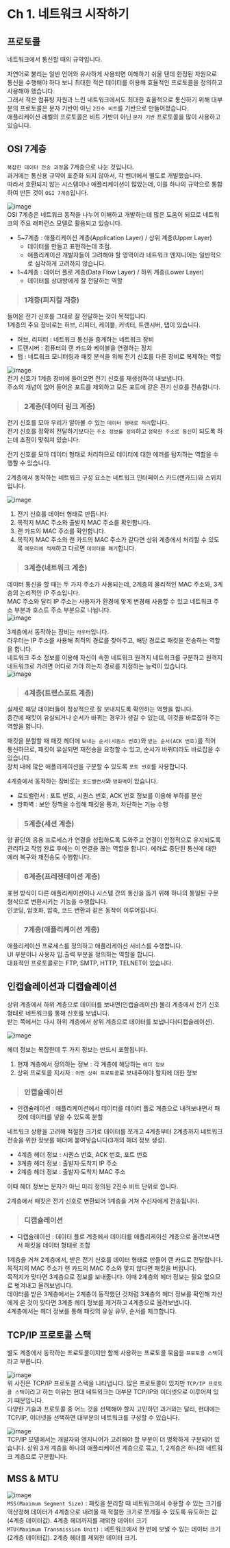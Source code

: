 # Ch 1. 네트워크 시작하기

## 프로토콜

네트워크에서 통신할 때의 규약입니다.   

자연어로 불리는 일반 언어와 유사하게 사용되면 이해하기 쉬울 텐데 한정된 자원으로 통신을 수행해야 하다 보니 최대한 적은 데이터를 이용해 효율적인 프로토콜을 정의하고 사용해야 했습니다.   
그래서 적은 컴퓨팅 자원과 느린 네트워크에서도 최대한 효율적으로 통신하기 위해 대부분의 프로토콜은 문자 기반이 아닌 `2진수 비트`를 기반으로 만들어졌습니다.   
애플리케이션 레벨의 프로토콜은 비트 기반이 아닌 `문자 기반` 프로토콜을 많이 사용하고 있습니다.   

## OSI 7계층

`복잡한 데이터 전송 과정`을 7계층으로 나눈 것입니다.   
과거에는 통신용 규약이 표준화 되지 않아서, 각 벤더에서 별도로 개발했습니다.    
따라서 호환되지 않는 시스템이나 애플리케이션이 많았는데, 이를 하나의 규약으로 통합하여 만든 것이 `OSI 7계층`입니다.

![image](https://user-images.githubusercontent.com/43658658/142789589-f1caeaa9-eaee-49ad-b31e-9fa096a24326.png)   
OSI 7계층은 네트워크 동작을 나누어 이해하고 개발하는데 많은 도움이 되므로 네트워크의 주요 래퍼런스 모델로 활용되고 있습니다.

* 5~7계층 : 애플리케이션 계층(Application Layer) / 상위 계층(Upper Layer)
  - 데이터를 만들고 표현하는데 초점.
  - 애플리케이션 개발자들이 고려해야 할 영역이라 네트워크 엔지니어는 일반적으로 심각하게 고려하지 않습니다.
* 1~4계층 : 데이터 플로 계층(Data Flow Layer) / 하위 계층(Lower Layer)
  - 데이터를 상대방에게 잘 전달하는 역할 

> <h3>1계층(피지컬 계층)</h3>

들어온 전기 신호를 그대로 잘 전달하는 것이 목적입니다.   
1계층의 주요 장비로는 허브, 리피터, 케이블, 커넥터, 트랜시버, 탭이 있습니다.   
* 허브, 리피터 : 네트워크 통신을 중계하는 네트워크 장비
* 트랜시버 : 컴퓨터의 랜 카드와 케이블을 연결하는 장치
* 탭 : 네트워크 모니터링과 패킷 분석을 위해 전기 신호를 다른 장비로 복제하는 역할

![image](https://user-images.githubusercontent.com/43658658/142791121-1da6edeb-9d0b-492a-a648-ae7329aab6fe.png)   
전기 신호가 1계층 장비에 들어오면 전기 신호를 재생성하여 내보냅니다.   
주소의 개념이 없어 들어온 포트를 제외하고 모든 포트에 같은 전기 신호를 전송합니다.

> <h3>2계층(데이터 링크 계층)</h3>

전기 신호를 모아 우리가 알아볼 수 있는 `데이터 형태로 처리`합니다.   
전기 신호를 정확히 전달하기보다는 `주소 정보를 정의`하고 `정확한 주소로 통신`이 되도록 하는데 초점이 맞춰져 있습니다.

전기 신호를 모아 데이터 형태로 처리하므로 데이터에 대한 에러를 탐지하는 역할을 수행할 수 있습니다.   

2계층에서 동작하는 네트워크 구성 요소는 네트워크 인터페이스 카드(랜카드)와 스위치입니다.

![image](https://user-images.githubusercontent.com/43658658/142791759-320ecd19-7a6b-4762-8b66-0824f46cd832.png)   
1. 전기 신호를 데이터 형태로 만듭니다.
2. 목적지 MAC 주소와 출발지 MAC 주소를 확인합니다.
3. 랜 카드의 MAC 주소를 확인합니다.
4. 목직지 MAC 주소와 랜 카드의 MAC 주소가 같다면 상위 계층에서 처리할 수 있도록 `메모리에 적재`하고 다르면 `데이터를 폐기`합니다.

> <h3>3계층(네트워크 계층)</h3>

데이터 통신을 할 때는 두 가지 주소가 사용되는데, 2계층의 물리적인 MAC 주소와, 3계층의 논리적인 IP 주소입니다.   
MAC 주소와 달리 IP 주소는 사용자가 환경에 맞게 변경해 사용할 수 있고 네트워크 주소 부분과 호스트 주소 부분으로 나뉩니다.   
![image](https://user-images.githubusercontent.com/43658658/142792678-5b70564e-ab25-4e4e-93ba-70fa059ddb80.png)   

3계층에서 동작하는 장비는 `라우터`입니다.   
라우터는 IP 주소를 사용해 최적의 경로를 찾아주고, 해당 경로로 패킷을 전송하는 역할을 합니다.   
네트워크 주소 정보를 이용해 자신이 속한 네트워크 원격지 네트워크를 구분하고 원격지 네트워크로 가려면 어디로 가야 하는지 경로를 지정하는 능력이 있습니다.   
![image](https://user-images.githubusercontent.com/43658658/142793121-a903ed65-6b9e-4380-bcb8-3b864ad5aae4.png)   

> <h3>4계층(트랜스포트 계층)</h3>

실제로 해당 데이터들이 정상적으로 잘 보내지도록 확인하는 역할을 합니다.   
중간에 패킷이 유실되거나 순서가 바뀌는 경우가 생길 수 있는데, 이것을 바로잡아 주는 역할을 합니다.

패킷을 분할할 때 패킷 헤더에 `보내는 순서(시퀀스 번호)`와 `받는 순서(ACK 번호)`를 적어 통신하므로, 패킷이 유실되면 재전송을 요청할 수 있고, 순서가 바뀌더라도 바로잡을 수 있습니다.   
장치 내에 많은 애플리케이션을 구분할 수 있도록 `포트 번호`를 사용합니다.

4계층에서 동작하는 장비로는 `로드밸런서`와 `방화벽`이 있습니다.
* 로드밸런서 : 포트 번호, 시퀀스 번호, ACK 번호 정보를 이용해 부하를 분산
* 방화벽 : 보안 정책을 수립해 패킷을 통과, 차단하는 기능 수행

> <h3>5계층(세션 계층)</h3>

양 끝단의 응용 프로세스가 연결을 성립하도록 도와주고 연결이 안정적으로 유지되도록 관리하고 작업 완료 후에는 이 연결을 끊는 역할을 합니다.
에러로 중단된 통신에 대한 에러 복구와 재전송도 수행합니다.

> <h3>6계층(프레젠테이션 계층)</h3>

표현 방식이 다른 애플리케이션이나 시스템 간의 통신을 돕기 위해 하나의 통일된 구문 형식으로 변환시키는 기능을 수행합니다.   
인코딩, 암호화, 압축, 코드 변환과 같은 동작이 이루어집니다.

> <h3>7계층(애플리케이션 계층)</h3>

애플리케이션 프로세스를 정의하고 애플리케이션 서비스를 수행합니다.   
UI 부분이나 사용자 입.출력 부분을 정의하는 역할을 합니다.   
대표적인 프로토콜로는 FTP, SMTP, HTTP, TELNET이 있습니다.

## 인캡슐레이션과 디캡슐레이션

상위 계층에서 하위 계층으로 데이터를 보내면(인캡슐레이션) 물리 계층에서 전기 신호 형태로 네트워크를 통해 신호를 보냅니다.   
받는 쪽에서는 다시 하위 계층에서 상위 계층으로 데이터를 보냅니다(디캡슐레이션).

![image](https://user-images.githubusercontent.com/43658658/142794946-8586e9b9-5a26-49d5-8922-a8d366d47bd8.png)

헤더 정보는 복잡한데 두 가지 정보는 반드시 포함됩니다.   
1. 현재 계층에서 정의하는 정보 : 각 계층에 해당하는 `헤더 정보`
2. 상위 프로토콜 지시자 : `어떤 상위 프로토콜`로 보내주어야 할지에 대한 정보

> <h3>인캡슐레이션</h3>

* 인캡슐레이션 : 애플리케이션에서 데이터를 데이터 플로 계층으로 내려보내면서 패킷에 데이터를 넣을 수 있도록 분할

네트워크 상황을 고려해 적절한 크기로 데이터를 쪼개고 4계층부터 2계층까지 네트워크 전송을 위한 정보를 헤더에 붙여넣습니다(3개의 헤더 정보 생성).   
* 4계층 헤더 정보 : 시퀀스 번호, ACK 번호, 포트 번호
* 3계층 헤더 정보 : 출발지·도착지 IP 주소
* 2계층 헤더 정보 : 출발지·도착지 MAC 주소

이때 헤더 정보는 문자가 아닌 미리 정의된 2진수 비트 단위로 씁니다.

2계층에서 패킷은 전기 신호로 변환되어 1계층을 거쳐 수신자에게 전송됩니다.

> <h3>디캡슐레이션</h3>

* 디캡슐레이션 : 데이터 플로 계층에서 데이터를 애플리케이션 계층으로 올려보내면서 패킷을 데이터 형태로 조합

1계층을 거쳐 2계층에서, 받은 전기 신호를 데이터 형태로 만들어 랜 카드로 전달합니다. 목적지의 MAC 주소가 랜 카드의 MAC 주소와 맞지 않다면 패킷을 버립니다.   
목적지가 맞다면 3계층으로 정보를 보내줍니다. 이때 2계층의 헤더 정보는 필요 없으므로 벗겨내고 올려보냅니다.   
데이터를 받은 3계층에서는 2계층이 동작했던 것처럼 3계층의 헤더 정보를 확인해 자신에게 온 것이 맞다면 3계층 헤더 정보를 제거하고 4계층으로 올려보냅니다.   
4계층에서는 헤더 정보를 통해 패킷의 유실 유무, 순서를 체크합니다.

## TCP/IP 프로토콜 스택

별도 계층에서 동작하는 프로토콜이지만 함께 사용하는 프로토콜 묶음을 `프로토콜 스택`이라고 부릅니다.   

![image](https://user-images.githubusercontent.com/43658658/142789313-1eb58cd9-9871-4ff2-9a8c-c8d9ccca2a6e.png)   
위 사진은 TCP/IP 프로토콜 스택을 나타냅니다. 많은 프로토콜이 있지만 `TCP/IP 프로토콜 스택`이라고 하는 이유는 현대 네트워크는 대부분 TCP/IP와 이더넷으로 이루어져 있기 때문입니다.   
다양한 기술과 프로토콜 중 어느 것을 선택해야 할지 고민하던 과거와는 달리, 현대에는 TCP/IP, 이더넷을 선택하면 대부분의 네트워크를 구성할 수 있습니다.

![image](https://user-images.githubusercontent.com/43658658/142790001-7d6b591b-f78d-43da-8139-dee3d8954b6c.png)   
TCP/IP 모델에서는 개발자와 엔지니어가 고려해야 할 부분이 더 명확하게 구분되어 있습니다.
상위 3개 계층을 하나의 애플리케이션 계층으로 묶고, 1, 2계층은 하나의 네트워크 계층으로 구분합니다.

## MSS & MTU

![image](https://user-images.githubusercontent.com/43658658/142803262-25713732-7078-48c2-87d5-da4870d5129e.png)   
`MSS(Maximum Segment Size)` : 패킷을 분리할 때 네트워크에서 수용할 수 있는 크기를 역산정해 데이터가 4계층으로 내려올 때 적절한 크기로 쪼개질 수 있도록 유도하는 값(4계층 데이터값). 4계층 헤더까지를 제외한 데이터 크기   
`MTU(Maximum Transmission Unit)` : 네트워크에서 한 번에 보낼 수 있는 데이터 크기(2계층 데이터값). 2계층 헤더를 제외한 데이터 크기.   


